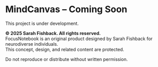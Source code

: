 # MindCanvas – Coming Soon

This project is under development.

**© 2025 Sarah Fishback. All rights reserved.**  
FocusNotebook is an original product designed by Sarah Fishback for neurodiverse individuals.  
This concept, design, and related content are protected.

Do not reproduce or distribute without written permission.

